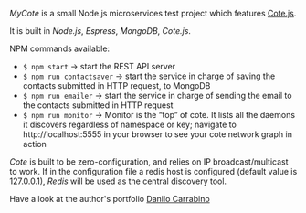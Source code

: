 *MyCote* is a small Node.js microservices test project which features [Cote.js](http://cote.js.org).

It is built in _Node.js_, _Espress_, _MongoDB_, _Cote.js_.

NPM commands available:
* `$ npm start` -> start the REST API server
* `$ npm run contactsaver` -> start the service in charge of saving the contacts submitted in HTTP request, to MongoDB
* `$ npm run emailer` -> start the service in charge of sending the email to the contacts submitted in HTTP request
* `$ npm run monitor` -> Monitor is the “top” of cote. It lists all the daemons it discovers regardless of namespace or key; navigate to http://localhost:5555 in your browser to see your cote network graph in action

_Cote_ is built to be zero-configuration, and relies on IP broadcast/multicast to work.
If in the configuration file a redis host is configured (default value is 127.0.0.1), _Redis_ will be used as the central discovery tool.

Have a look at the author's portfolio [Danilo Carrabino](http://myportfolio.danilocarrabino.net/portfolios/danilo.carrabino)
